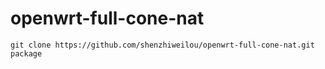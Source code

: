 # openwrt-full-cone-nat
```
git clone https://github.com/shenzhiweilou/openwrt-full-cone-nat.git package
```
